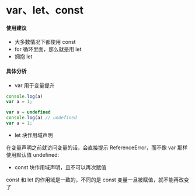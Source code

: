 # var、let、const


#### 使用建议

+ 大多数情况下都使用 const
+ for 循环里面，那么就是用 let
+ 拥抱 let

#### 具体分析

+ var 用于变量提升

```js
console.log(a)
var a = 1;

var a = undefined
console.log(a) // undefined
var a = 1;
```


+ let 块作用域声明

在变量声明之前就访问变量的话，会直接提示 ReferenceError，而不像 var 那样使用默认值 undefined:



+ const 块作用域声明，且不可以再次赋值

const 和 let 的作用域是一致的，不同的是 const 变量一旦被赋值，就不能再改变了